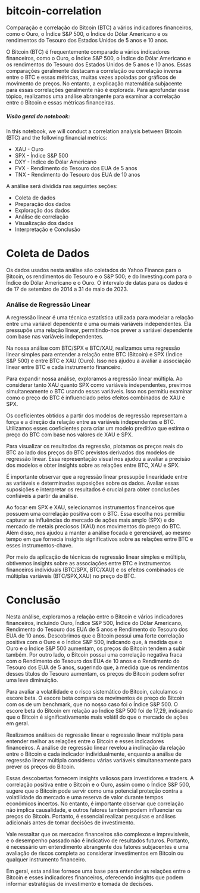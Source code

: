 # bitcoin-correlation
 Comparação e correlação do Bitcoin (BTC)  a vários indicadores financeiros, como o Ouro, o Índice S&P 500, o Índice do Dólar Americano e os rendimentos do Tesouro dos Estados Unidos de 5 anos e 10 anos. 

 O Bitcoin (BTC) é frequentemente comparado a vários indicadores financeiros, como o Ouro, o Índice S&P 500, o Índice do Dólar Americano e os rendimentos do Tesouro dos Estados Unidos de 5 anos e 10 anos. Essas comparações geralmente destacam a correlação ou correlação inversa entre o BTC e essas métricas, muitas vezes apoiadas por gráficos de movimento de preços. No entanto, a explicação matemática subjacente para essas correlações geralmente não é explorada. Para aprofundar esse tópico, realizamos uma análise abrangente para examinar a correlação entre o Bitcoin e essas métricas financeiras.

##### Visão geral do notebook:

In this notebook, we will conduct a correlation analysis between Bitcoin (BTC) and the following financial metrics:

* XAU - Ouro
* SPX - Índice S&P 500
* DXY - Índice do Dólar Americano
* FVX - Rendimento do Tesouro dos EUA de 5 anos
* TNX - Rendimento do Tesouro dos EUA de 10 anos

A análise será dividida nas seguintes seções:

* Coleta de dados
* Preparação dos dados
* Exploração dos dados
* Análise de correlação
* Visualização dos dados
* Interpretação e Conclusão


# Coleta de Dados

Os dados usados nesta análise são coletados do Yahoo Finance para o Bitcoin, os rendimentos do Tesouro e o S&P 500; e do Investing.com para o Índice do Dólar Americano e o Ouro. 
O intervalo de datas para os dados é de 17 de setembro de 2014 a 31 de maio de 2023.


### Análise de Regressão Linear

A regressão linear é uma técnica estatística utilizada para modelar a relação entre uma variável dependente e uma ou mais variáveis independentes. Ela pressupõe uma relação linear, permitindo-nos prever a variável dependente com base nas variáveis independentes.

Na nossa análise com BTC/SPX e BTC/XAU, realizamos uma regressão linear simples para entender a relação entre BTC (Bitcoin) e SPX (Índice S&P 500) e entre BTC e XAU (Ouro). Isso nos ajudou a avaliar a associação linear entre BTC e cada instrumento financeiro.

Para expandir nossa análise, exploramos a regressão linear múltipla. Ao considerar tanto XAU quanto SPX como variáveis independentes, previmos simultaneamente o BTC usando essas variáveis. Isso nos permitiu examinar como o preço do BTC é influenciado pelos efeitos combinados de XAU e SPX.

Os coeficientes obtidos a partir dos modelos de regressão representam a força e a direção da relação entre as variáveis independentes e BTC. Utilizamos esses coeficientes para criar um modelo preditivo que estima o preço do BTC com base nos valores de XAU e SPX.

Para visualizar os resultados da regressão, plotamos os preços reais do BTC ao lado dos preços do BTC previstos derivados dos modelos de regressão linear. Essa representação visual nos ajudou a avaliar a precisão dos modelos e obter insights sobre as relações entre BTC, XAU e SPX.

É importante observar que a regressão linear pressupõe linearidade entre as variáveis e determinadas suposições sobre os dados. Avaliar essas suposições e interpretar os resultados é crucial para obter conclusões confiáveis a partir da análise.

Ao focar em SPX e XAU, selecionamos instrumentos financeiros que possuem uma correlação positiva com o BTC. Essa escolha nos permitiu capturar as influências do mercado de ações mais amplo (SPX) e do mercado de metais preciosos (XAU) nos movimentos do preço do BTC. Além disso, nos ajudou a manter a análise focada e gerenciável, ao mesmo tempo em que fornecia insights significativos sobre as relações entre BTC e esses instrumentos-chave.

Por meio da aplicação de técnicas de regressão linear simples e múltipla, obtivemos insights sobre as associações entre BTC e instrumentos financeiros individuais (BTC/SPX, BTC/XAU) e os efeitos combinados de múltiplas variáveis (BTC/SPX,XAU) no preço do BTC.



# Conclusão

Nesta análise, exploramos a relação entre o Bitcoin e vários indicadores financeiros, incluindo Ouro, Índice S&P 500, Índice do Dólar Americano, Rendimento do Tesouro dos EUA de 5 anos e Rendimento do Tesouro dos EUA de 10 anos. Descobrimos que o Bitcoin possui uma forte correlação positiva com o Ouro e o Índice S&P 500, indicando que, à medida que o Ouro e o Índice S&P 500 aumentam, os preços do Bitcoin tendem a subir também. Por outro lado, o Bitcoin possui uma correlação negativa fraca com o Rendimento do Tesouro dos EUA de 10 anos e o Rendimento do Tesouro dos EUA de 5 anos, sugerindo que, à medida que os rendimentos desses títulos do Tesouro aumentam, os preços do Bitcoin podem sofrer uma leve diminuição.

Para avaliar a volatilidade e o risco sistemático do Bitcoin, calculamos o escore beta. O escore beta compara os movimentos de preço do Bitcoin com os de um benchmark, que no nosso caso foi o Índice S&P 500. O escore beta do Bitcoin em relação ao Índice S&P 500 foi de 17,29, indicando que o Bitcoin é significativamente mais volátil do que o mercado de ações em geral.

Realizamos análises de regressão linear e regressão linear múltipla para entender melhor as relações entre o Bitcoin e esses indicadores financeiros. A análise de regressão linear revelou a inclinação da relação entre o Bitcoin e cada indicador individualmente, enquanto a análise de regressão linear múltipla considerou várias variáveis simultaneamente para prever os preços do Bitcoin.

Essas descobertas fornecem insights valiosos para investidores e traders. A correlação positiva entre o Bitcoin e o Ouro, assim como o Índice S&P 500, sugere que o Bitcoin pode servir como uma potencial proteção contra a volatilidade do mercado e uma reserva de valor durante tempos econômicos incertos. No entanto, é importante observar que correlação não implica causalidade, e outros fatores também podem influenciar os preços do Bitcoin. Portanto, é essencial realizar pesquisas e análises adicionais antes de tomar decisões de investimento.

Vale ressaltar que os mercados financeiros são complexos e imprevisíveis, e o desempenho passado não é indicativo de resultados futuros. Portanto, é necessário um entendimento abrangente dos fatores subjacentes e uma avaliação de riscos completa ao considerar investimentos em Bitcoin ou qualquer instrumento financeiro.

Em geral, esta análise fornece uma base para entender as relações entre o Bitcoin e esses indicadores financeiros, oferecendo insights que podem informar estratégias de investimento e tomada de decisões.
